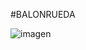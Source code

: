 #BALONRUEDA

![imagen](https://github.com/user-attachments/assets/955deb78-67b0-493a-88ba-5918c87c53c0)
